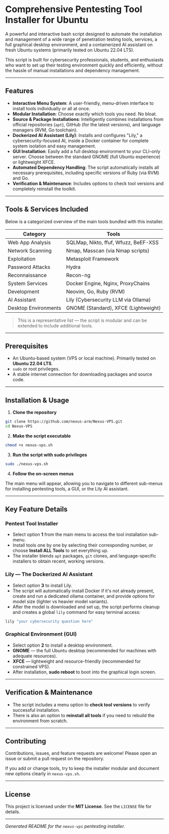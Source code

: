 # Comprehensive Pentesting Tool Installer for Ubuntu

A powerful and interactive bash script designed to automate the installation and management of a wide range of penetration testing tools, services, a full graphical desktop environment, and a containerized AI assistant on fresh Ubuntu systems (primarily tested on Ubuntu 22.04 LTS).

This script is built for cybersecurity professionals, students, and enthusiasts who want to set up their testing environment quickly and efficiently, without the hassle of manual installations and dependency management.

---

## Features

- **Interactive Menu System**: A user-friendly, menu-driven interface to install tools individually or all at once.
- **Modular Installation**: Choose exactly which tools you need. No bloat.
- **Source & Package Installations**: Intelligently combines installations from official repositories (`apt`), GitHub (for the latest versions), and language managers (RVM, Go toolchain).
- **Dockerized AI Assistant (Lily)**: Installs and configures "Lily," a cybersecurity-focused AI, inside a Docker container for complete system isolation and easy management.
- **GUI Installation**: Easily add a full desktop environment to your CLI-only server. Choose between the standard GNOME (full Ubuntu experience) or lightweight XFCE.
- **Automated Dependency Handling**: The script automatically installs all necessary prerequisites, including specific versions of Ruby (via RVM) and Go.
- **Verification & Maintenance**: Includes options to check tool versions and completely reinstall the toolkit.

---

## Tools & Services Included

Below is a categorized overview of the main tools bundled with this installer.

| Category | Tools |
| --- | --- |
| Web App Analysis | SQLMap, Nikto, ffuf, Wfuzz, BeEF-XSS |
| Network Scanning | Nmap, Masscan (via Nmap scripts) |
| Exploitation | Metasploit Framework |
| Password Attacks | Hydra |
| Reconnaissance | Recon-ng |
| System Services | Docker Engine, Nginx, ProxyChains |
| Development | Neovim, Go, Ruby (RVM) |
| AI Assistant | Lily (Cybersecurity LLM via Ollama) |
| Desktop Environments | GNOME (Standard), XFCE (Lightweight) |

> This is a representative list — the script is modular and can be extended to include additional tools.

---

## Prerequisites

- An Ubuntu-based system (VPS or local machine). Primarily tested on **Ubuntu 22.04 LTS**.
- `sudo` or root privileges.
- A stable internet connection for downloading packages and source code.

---

## Installation & Usage

1. **Clone the repository**

```bash
git clone https://github.com/nexus-arm/Nexus-VPS.git
cd Nexus-VPS
```

2. **Make the script executable**

```bash
chmod +x nexus-vps.sh
```

3. **Run the script with sudo privileges**

```bash
sudo ./nexus-vps.sh
```

4. **Follow the on-screen menus**

The main menu will appear, allowing you to navigate to different sub-menus for installing pentesting tools, a GUI, or the Lily AI assistant.

---

## Key Feature Details

### Pentest Tool Installer

- Select option **1** from the main menu to access the tool installation sub-menu.
- Install tools one by one by selecting their corresponding number, or choose **Install ALL Tools** to set everything up.
- The installer blends `apt` packages, `git` clones, and language-specific installers to obtain recent, working versions.

### Lily — The Dockerized AI Assistant

- Select option **3** to install Lily.
- The script will automatically install Docker if it's not already present, create and run a dedicated ollama container, and provide options for model size (lighter vs heavier model variants).
- After the model is downloaded and set up, the script performs cleanup and creates a global `lily` command for easy terminal access:

```bash
lily "your cybersecurity question here"
```

### Graphical Environment (GUI)

- Select option **2** to install a desktop environment.
- **GNOME** — the full Ubuntu desktop (recommended for machines with adequate resources).
- **XFCE** — lightweight and resource-friendly (recommended for constrained VPS).
- After installation, **sudo reboot** to boot into the graphical login screen.

---

## Verification & Maintenance

- The script includes a menu option to **check tool versions** to verify successful installation.
- There is also an option to **reinstall all tools** if you need to rebuild the environment from scratch.

---

## Contributing

Contributions, issues, and feature requests are welcome! Please open an issue or submit a pull request on the repository.

If you add or change tools, try to keep the installer modular and document new options clearly in `nexus-vps.sh`.

---

## License

This project is licensed under the **MIT License**. See the `LICENSE` file for details.

---

*Generated README for the `nexus-vps` pentesting installer.*

